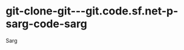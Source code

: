 git-clone-git---git.code.sf.net-p-sarg-code-sarg
================================================

Sarg
